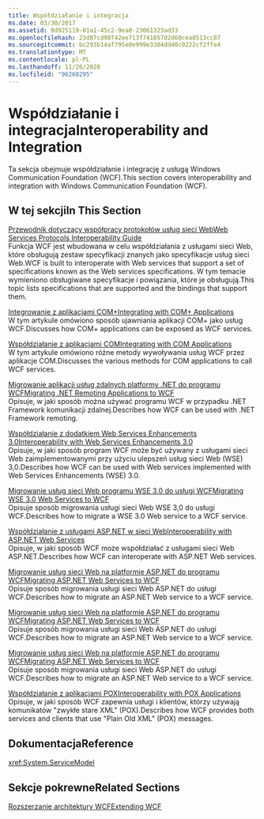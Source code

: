 ```yaml
---
title: Współdziałanie i integracja
ms.date: 03/30/2017
ms.assetid: 0d925119-01a1-45c2-9ea0-23061323ad33
ms.openlocfilehash: 23d87cd98f42ee713f741057d2d60cea8513cc87
ms.sourcegitcommit: bc293b14af795e0e999e3304dd40c0222cf2ffe4
ms.translationtype: MT
ms.contentlocale: pl-PL
ms.lasthandoff: 11/26/2020
ms.locfileid: "96260295"
---
```

# <a name="interoperability-and-integration"></a><span data-ttu-id="e0be9-102">Współdziałanie i integracja</span><span class="sxs-lookup"><span data-stu-id="e0be9-102">Interoperability and Integration</span></span>

<span data-ttu-id="e0be9-103">Ta sekcja obejmuje współdziałanie i integrację z usługą Windows Communication Foundation (WCF).</span><span class="sxs-lookup"><span data-stu-id="e0be9-103">This section covers interoperability and integration with Windows Communication Foundation (WCF).</span></span>  
  
## <a name="in-this-section"></a><span data-ttu-id="e0be9-104">W tej sekcji</span><span class="sxs-lookup"><span data-stu-id="e0be9-104">In This Section</span></span>  

 [<span data-ttu-id="e0be9-105">Przewodnik dotyczący współpracy protokołów usług sieci Web</span><span class="sxs-lookup"><span data-stu-id="e0be9-105">Web Services Protocols Interoperability Guide</span></span>](web-services-protocols-interoperability-guide.md)  
 <span data-ttu-id="e0be9-106">Funkcja WCF jest wbudowana w celu współdziałania z usługami sieci Web, które obsługują zestaw specyfikacji znanych jako specyfikacje usług sieci Web.</span><span class="sxs-lookup"><span data-stu-id="e0be9-106">WCF is built to interoperate with Web services that support a set of specifications known as the Web services specifications.</span></span> <span data-ttu-id="e0be9-107">W tym temacie wymieniono obsługiwane specyfikacje i powiązania, które je obsługują.</span><span class="sxs-lookup"><span data-stu-id="e0be9-107">This topic lists specifications that are supported and the bindings that support them.</span></span>  
  
 [<span data-ttu-id="e0be9-108">Integrowanie z aplikacjami COM+</span><span class="sxs-lookup"><span data-stu-id="e0be9-108">Integrating with COM+ Applications</span></span>](integrating-with-com-plus-applications.md)  
 <span data-ttu-id="e0be9-109">W tym artykule omówiono sposób ujawniania aplikacji COM+ jako usług WCF.</span><span class="sxs-lookup"><span data-stu-id="e0be9-109">Discusses how COM+ applications can be exposed as WCF services.</span></span>  
  
 [<span data-ttu-id="e0be9-110">Współdziałanie z aplikacjami COM</span><span class="sxs-lookup"><span data-stu-id="e0be9-110">Integrating with COM Applications</span></span>](integrating-with-com-applications.md)  
 <span data-ttu-id="e0be9-111">W tym artykule omówiono różne metody wywoływania usług WCF przez aplikacje COM.</span><span class="sxs-lookup"><span data-stu-id="e0be9-111">Discusses the various methods for COM applications to call WCF services.</span></span>  
  
 [<span data-ttu-id="e0be9-112">Migrowanie aplikacji usług zdalnych platformy .NET do programu WCF</span><span class="sxs-lookup"><span data-stu-id="e0be9-112">Migrating .NET Remoting Applications to WCF</span></span>](migrating-net-remoting-applications-to-wcf.md)  
 <span data-ttu-id="e0be9-113">Opisuje, w jaki sposób można używać programu WCF w przypadku .NET Framework komunikacji zdalnej.</span><span class="sxs-lookup"><span data-stu-id="e0be9-113">Describes how WCF can be used with .NET Framework remoting.</span></span>  
  
 [<span data-ttu-id="e0be9-114">Współdziałanie z dodatkiem Web Services Enhancements 3.0</span><span class="sxs-lookup"><span data-stu-id="e0be9-114">Interoperability with Web Services Enhancements 3.0</span></span>](interoperability-with-web-services-enhancements-3-0.md)  
 <span data-ttu-id="e0be9-115">Opisuje, w jaki sposób program WCF może być używany z usługami sieci Web zaimplementowanymi przy użyciu ulepszeń usług sieci Web (WSE) 3,0.</span><span class="sxs-lookup"><span data-stu-id="e0be9-115">Describes how WCF can be used with Web services implemented with Web Services Enhancements (WSE) 3.0.</span></span>  
  
 [<span data-ttu-id="e0be9-116">Migrowanie usług sieci Web programu WSE 3.0 do usługi WCF</span><span class="sxs-lookup"><span data-stu-id="e0be9-116">Migrating WSE 3.0 Web Services to WCF</span></span>](migrating-wse-3-0-web-services-to-wcf.md)  
 <span data-ttu-id="e0be9-117">Opisuje sposób migrowania usługi sieci Web WSE 3,0 do usługi WCF.</span><span class="sxs-lookup"><span data-stu-id="e0be9-117">Describes how to migrate a WSE 3.0 Web service to a WCF service.</span></span>  
  
 [<span data-ttu-id="e0be9-118">Współdziałanie z usługami ASP.NET w sieci Web</span><span class="sxs-lookup"><span data-stu-id="e0be9-118">Interoperability with ASP.NET Web Services</span></span>](interop-with-aspnet-web-services.md)  
 <span data-ttu-id="e0be9-119">Opisuje, w jaki sposób WCF może współdziałać z usługami sieci Web ASP.NET.</span><span class="sxs-lookup"><span data-stu-id="e0be9-119">Describes how WCF can interoperate with ASP.NET Web services.</span></span>  
  
 [<span data-ttu-id="e0be9-120">Migrowanie usług sieci Web na platformie ASP.NET do programu WCF</span><span class="sxs-lookup"><span data-stu-id="e0be9-120">Migrating ASP.NET Web Services to WCF</span></span>](migrating-aspnet-web-services-to-wcf.md)  
 <span data-ttu-id="e0be9-121">Opisuje sposób migrowania usługi sieci Web ASP.NET do usługi WCF.</span><span class="sxs-lookup"><span data-stu-id="e0be9-121">Describes how to migrate an ASP.NET Web service to a WCF service.</span></span>  
  
 [<span data-ttu-id="e0be9-122">Migrowanie usług sieci Web na platformie ASP.NET do programu WCF</span><span class="sxs-lookup"><span data-stu-id="e0be9-122">Migrating ASP.NET Web Services to WCF</span></span>](migrating-aspnet-web-services-to-wcf.md)  
 <span data-ttu-id="e0be9-123">Opisuje sposób migrowania usługi sieci Web ASP.NET do usługi WCF.</span><span class="sxs-lookup"><span data-stu-id="e0be9-123">Describes how to migrate an ASP.NET Web service to a WCF service.</span></span>  
  
 [<span data-ttu-id="e0be9-124">Migrowanie usług sieci Web na platformie ASP.NET do programu WCF</span><span class="sxs-lookup"><span data-stu-id="e0be9-124">Migrating ASP.NET Web Services to WCF</span></span>](migrating-aspnet-web-services-to-wcf.md)  
 <span data-ttu-id="e0be9-125">Opisuje sposób migrowania usługi sieci Web ASP.NET do usługi WCF.</span><span class="sxs-lookup"><span data-stu-id="e0be9-125">Describes how to migrate an ASP.NET Web service to a WCF service.</span></span>  
  
 [<span data-ttu-id="e0be9-126">Współdziałanie z aplikacjami POX</span><span class="sxs-lookup"><span data-stu-id="e0be9-126">Interoperability with POX Applications</span></span>](interoperability-with-pox-applications.md)  
 <span data-ttu-id="e0be9-127">Opisuje, w jaki sposób WCF zapewnia usługi i klientów, którzy używają komunikatów "zwykłe stare XML" (POX).</span><span class="sxs-lookup"><span data-stu-id="e0be9-127">Describes how WCF provides both services and clients that use "Plain Old XML" (POX) messages.</span></span>  
  
## <a name="reference"></a><span data-ttu-id="e0be9-128">Dokumentacja</span><span class="sxs-lookup"><span data-stu-id="e0be9-128">Reference</span></span>  

 <xref:System.ServiceModel>  
  
## <a name="related-sections"></a><span data-ttu-id="e0be9-129">Sekcje pokrewne</span><span class="sxs-lookup"><span data-stu-id="e0be9-129">Related Sections</span></span>  

 [<span data-ttu-id="e0be9-130">Rozszerzanie architektury WCF</span><span class="sxs-lookup"><span data-stu-id="e0be9-130">Extending WCF</span></span>](../extending/index.md)
